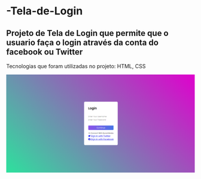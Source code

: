 # -Tela-de-Login
## Projeto de Tela de Login que permite que o usuario faça o login através da conta do facebook ou Twitter
Tecnologias que foram utilizadas no projeto: HTML, CSS

![README.md](https://github.com/MatheusdeSouzaSilva70/Tela-de-Login/blob/main/tela%20de%20formulario.png)

